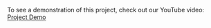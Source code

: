 To see a demonstration of this project, check out our YouTube video: [Project Demo](https://youtu.be/ZSUMTnCviRY)
